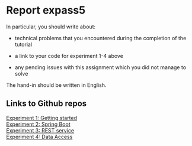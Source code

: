 # Report expass5

In particular, you should write about:

- technical problems that you encountered during the completion of the tutorial

- a link to your code for experiment 1-4 above

- any pending issues with this assignment which you did not manage to solve

The hand-in should be written in English.

## Links to Github repos

[Experiment 1: Getting started](https://github.com/jolsaker98/Dat250-expass5-experiment1)<br>
[Experiment 2: Spring Boot](https://github.com/jolsaker98/Dat250-expass5-experiment2)<br>
[Experiment 3: REST service](https://github.com/jolsaker98/Dat250-expass5-experiment3)<br>
[Experiment 4: Data Access](https://github.com/jolsaker98/DAT250-expass5-example4)
